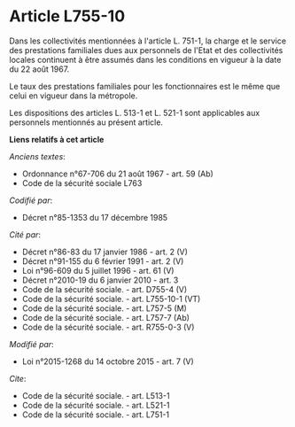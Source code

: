 # Article L755-10

Dans les collectivités mentionnées à l'article L. 751-1, la charge et le service des prestations familiales dues aux
personnels de l'Etat et des collectivités locales continuent à être assumés dans les conditions en vigueur à la date du 22
août 1967. 

Le taux des prestations familiales pour les fonctionnaires est le même que celui en vigueur dans la métropole. 

Les dispositions des articles L. 513-1 et L. 521-1 sont applicables aux personnels mentionnés au présent article.

**Liens relatifs à cet article**

_Anciens textes_:

  - Ordonnance n°67-706 du 21 août 1967 - art. 59 (Ab)
  - Code de la sécurité sociale L763

_Codifié par_:

  - Décret n°85-1353 du 17 décembre 1985

_Cité par_:

  - Décret n°86-83 du 17 janvier 1986 - art. 2 (V)
  - Décret n°91-155 du 6 février 1991 - art. 2 (V)
  - Loi n°96-609 du 5 juillet 1996 - art. 61 (V)
  - Décret n°2010-19 du 6 janvier 2010 - art. 3
  - Code de la sécurité sociale. - art. D755-4 (V)
  - Code de la sécurité sociale. - art. L755-10-1 (VT)
  - Code de la sécurité sociale. - art. L757-5 (M)
  - Code de la sécurité sociale. - art. L757-7 (Ab)
  - Code de la sécurité sociale. - art. R755-0-3 (V)

_Modifié par_:

  - Loi n°2015-1268 du 14 octobre 2015 - art. 7 (V)

_Cite_:

  - Code de la sécurité sociale. - art. L513-1
  - Code de la sécurité sociale. - art. L521-1
  - Code de la sécurité sociale. - art. L751-1
